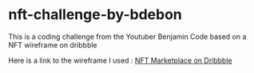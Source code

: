 # nft-challenge-by-bdebon

This is a coding challenge from the Youtuber Benjamin Code based on a NFT wireframe on dribbble

Here is a link to the wireframe I used : [NFT Marketplace on Dribbble](https://dribbble.com/shots/16950858-NFT-Marketplace-Landing-Page-Animation/attachments/12023878?mode=media)
